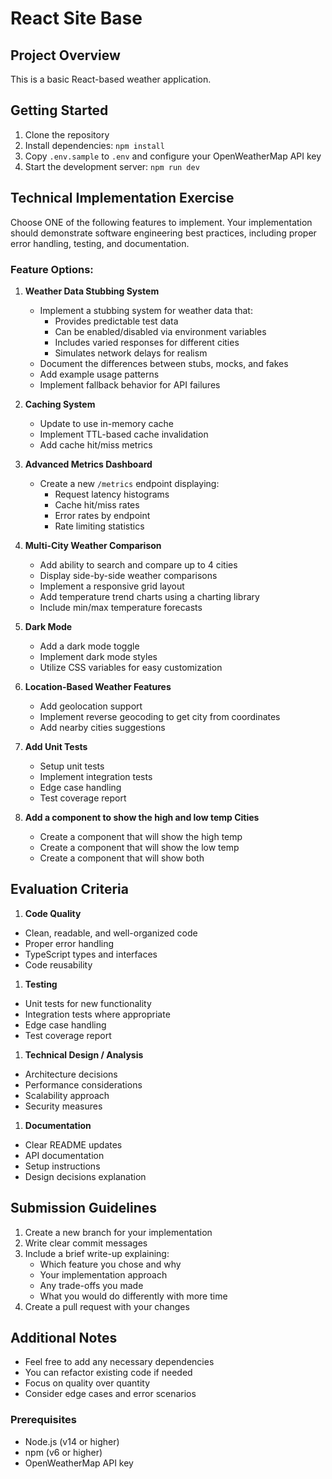 # React Site Base

## Project Overview

This is a basic React-based weather application.


## Getting Started

1. Clone the repository
2. Install dependencies: `npm install`
3. Copy `.env.sample` to `.env` and configure your OpenWeatherMap API key
4. Start the development server: `npm run dev`

## Technical Implementation Exercise

Choose ONE of the following features to implement. Your implementation should demonstrate software engineering best practices, including proper error handling, testing, and documentation.

### Feature Options:

1. **Weather Data Stubbing System**
   - Implement a stubbing system for weather data that:
     - Provides predictable test data
     - Can be enabled/disabled via environment variables
     - Includes varied responses for different cities
     - Simulates network delays for realism
   - Document the differences between stubs, mocks, and fakes
   - Add example usage patterns
   - Implement fallback behavior for API failures

2. **Caching System**
   - Update to use in-memory cache
   - Implement TTL-based cache invalidation
   - Add cache hit/miss metrics

3. **Advanced Metrics Dashboard**
   - Create a new `/metrics` endpoint displaying:
     - Request latency histograms
     - Cache hit/miss rates
     - Error rates by endpoint
     - Rate limiting statistics

4. **Multi-City Weather Comparison**
   - Add ability to search and compare up to 4 cities
   - Display side-by-side weather comparisons
   - Implement a responsive grid layout
   - Add temperature trend charts using a charting library
   - Include min/max temperature forecasts

5. **Dark Mode**
   - Add a dark mode toggle
   - Implement dark mode styles
   - Utilize CSS variables for easy customization

6. **Location-Based Weather Features**
   - Add geolocation support
   - Implement reverse geocoding to get city from coordinates
   - Add nearby cities suggestions

7. **Add Unit Tests**
   - Setup unit tests
   - Implement integration tests
   - Edge case handling
   - Test coverage report
  
8. **Add a component to show the high and low temp Cities**
   - Create a component that will show the high temp
   - Create a component that will show the low temp
   - Create a component that will show both

## Evaluation Criteria

1. **Code Quality**
  - Clean, readable, and well-organized code
  - Proper error handling
  - TypeScript types and interfaces
  - Code reusability

1. **Testing**
  - Unit tests for new functionality
  - Integration tests where appropriate
  - Edge case handling
  - Test coverage report

1. **Technical Design / Analysis**
  - Architecture decisions
  - Performance considerations
  - Scalability approach
  - Security measures

1. **Documentation**
  - Clear README updates
  - API documentation
  - Setup instructions
  - Design decisions explanation

## Submission Guidelines

1. Create a new branch for your implementation
2. Write clear commit messages
3. Include a brief write-up explaining:
   - Which feature you chose and why
   - Your implementation approach
   - Any trade-offs you made
   - What you would do differently with more time
4. Create a pull request with your changes

## Additional Notes

- Feel free to add any necessary dependencies
- You can refactor existing code if needed
- Focus on quality over quantity
- Consider edge cases and error scenarios

### Prerequisites

- Node.js (v14 or higher)
- npm (v6 or higher)
- OpenWeatherMap API key
